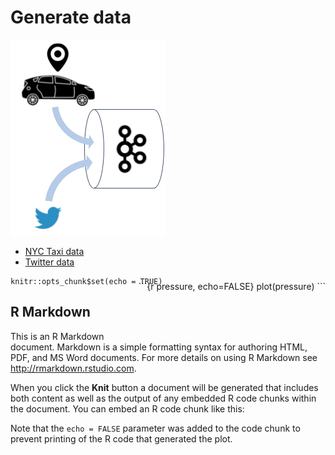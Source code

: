 Generate data
=============

![data sources](/img/datasources.png)

- [NYC Taxi data](taxi)
- [Twitter data](twitter)


```{r setup, include=FALSE}
knitr::opts_chunk$set(echo = TRUE)
```

## R Markdown
<div style= "float:right;position: relative; top: -80px;">
```{r pressure, echo=FALSE}
plot(pressure)
```
</div>

This is an R Markdown document. Markdown is a simple formatting syntax for authoring HTML, PDF, and MS Word documents. For more details on using R Markdown see <http://rmarkdown.rstudio.com>.

When you click the **Knit** button a document will be generated that includes both content as well as the output of any embedded R code chunks within the document. You can embed an R code chunk like this:

Note that the `echo = FALSE` parameter was added to the code chunk to prevent printing of the R code that generated the plot.
